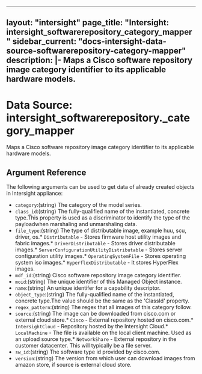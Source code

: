
---
layout: "intersight"
page_title: "Intersight: intersight_softwarerepository_category_mapper"
sidebar_current: "docs-intersight-data-source-softwarerepository-category-mapper"
description: |-
Maps a Cisco software repository image category identifier to its applicable hardware models.
---

# Data Source: intersight_softwarerepository._category_mapper
Maps a Cisco software repository image category identifier to its applicable hardware models.
## Argument Reference
The following arguments can be used to get data of already created objects in Intersight appliance:
* `category`:(string) The category of the model series. 
* `class_id`:(string) The fully-qualified name of the instantiated, concrete type.This property is used as a discriminator to identify the type of the payloadwhen marshaling and unmarshaling data. 
* `file_type`:(string) The type of distributable image, example huu, scu, driver, os.* `Distributable` - Stores firmware host utility images and fabric images.* `DriverDistributable` - Stores driver distributable images.* `ServerConfigurationUtilityDistributable` - Stores server configuration utility images.* `OperatingSystemFile` - Stores operating system iso images.* `HyperflexDistributable` - It stores HyperFlex images. 
* `mdf_id`:(string) Cisco software repository image category identifier. 
* `moid`:(string) The unique identifier of this Managed Object instance. 
* `name`:(string) An unique identifer for a capability descriptor. 
* `object_type`:(string) The fully-qualified name of the instantiated, concrete type.The value should be the same as the 'ClassId' property. 
* `regex_pattern`:(string) The regex that all images of this category follow. 
* `source`:(string) The image can be downloaded from cisco.com or external cloud store.* `Cisco` - External repository hosted on cisco.com.* `IntersightCloud` - Repository hosted by the Intersight Cloud.* `LocalMachine` - The file is available on the local client machine. Used as an upload source type.* `NetworkShare` - External repository in the customer datacenter. This will typically be a file server. 
* `sw_id`:(string) The software type id provided by cisco.com. 
* `version`:(string) The version from which user can download images from amazon store, if source is external cloud store. 
